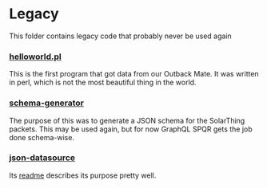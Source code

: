 # Legacy
This folder contains legacy code that probably never be used again

### [helloworld.pl](helloworld.pl)
This is the first program that got data from our Outback Mate. It was written in perl, which is
not the most beautiful thing in the world.

### [schema-generator](schema-generator)
The purpose of this was to generate a JSON schema for the SolarThing packets. This may be used again,
but for now GraphQL SPQR gets the job done schema-wise.

### [json-datasource](json-datasource)
Its [readme](json-datasource/README.md) describes its purpose pretty well.
